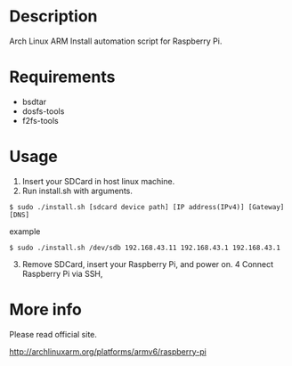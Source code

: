 # Description

Arch Linux ARM Install automation script for Raspberry Pi.

# Requirements

* bsdtar
* dosfs-tools
* f2fs-tools

# Usage

1. Insert your SDCard in host linux machine.
2. Run install.sh with arguments.

```
$ sudo ./install.sh [sdcard device path] [IP address(IPv4)] [Gateway] [DNS]
```

example

```
$ sudo ./install.sh /dev/sdb 192.168.43.11 192.168.43.1 192.168.43.1
```

3. Remove SDCard, insert your Raspberry Pi, and power on.
4 Connect Raspberry Pi via SSH, 


# More info

Please read official site.

http://archlinuxarm.org/platforms/armv6/raspberry-pi
